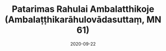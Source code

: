---
layout: page
title: 'Patarimas Rahulai Ambalatthikoje (Ambalaṭṭhikarāhulovādasuttaṃ, MN 61)'
category: vidutinio
index: 
sortIndex: 61
date: 2020-09-22
image:
  feature: Burmese.jpg
tags:
suttacentral: mn61
---